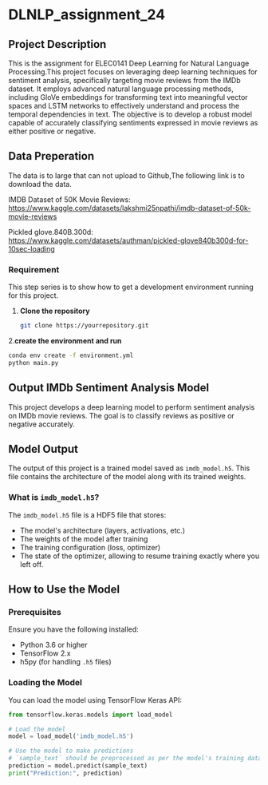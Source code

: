 # DLNLP_assignment_24
## Project Description
This is the assignment for ELEC0141 Deep Learning for Natural Language Processing.This project focuses on leveraging deep learning techniques for sentiment analysis, specifically targeting movie reviews from the IMDb dataset. It employs advanced natural language processing methods, including GloVe embeddings for transforming text into meaningful vector spaces and LSTM networks to effectively understand and process the temporal dependencies in text. The objective is to develop a robust model capable of accurately classifying sentiments expressed in movie reviews as either positive or negative.


## Data Preperation
The data is to large that can not upload to Github,The following link is to download the data.


IMDB Dataset of 50K Movie Reviews: https://www.kaggle.com/datasets/lakshmi25npathi/imdb-dataset-of-50k-movie-reviews


Pickled glove.840B.300d: https://www.kaggle.com/datasets/authman/pickled-glove840b300d-for-10sec-loading


### Requirement

This step series is to show how to get a development environment running for this project.

1. **Clone the repository**

   ```bash
   git clone https://yourrepository.git
   ```
2.**create the environment and run**
   ```bash
   conda env create -f environment.yml
   python main.py
   ```
## Output IMDb Sentiment Analysis Model

This project develops a deep learning model to perform sentiment analysis on IMDb movie reviews. The goal is to classify reviews as positive or negative accurately.

## Model Output

The output of this project is a trained model saved as `imdb_model.h5`. This file contains the architecture of the model along with its trained weights.

### What is `imdb_model.h5`?

The `imdb_model.h5` file is a HDF5 file that stores:
- The model's architecture (layers, activations, etc.)
- The weights of the model after training
- The training configuration (loss, optimizer)
- The state of the optimizer, allowing to resume training exactly where you left off.

## How to Use the Model

### Prerequisites

Ensure you have the following installed:
- Python 3.6 or higher
- TensorFlow 2.x
- h5py (for handling `.h5` files)

### Loading the Model

You can load the model using TensorFlow Keras API:

```python
from tensorflow.keras.models import load_model

# Load the model
model = load_model('imdb_model.h5')

# Use the model to make predictions
# `sample_text` should be preprocessed as per the model's training data
prediction = model.predict(sample_text)
print("Prediction:", prediction)

